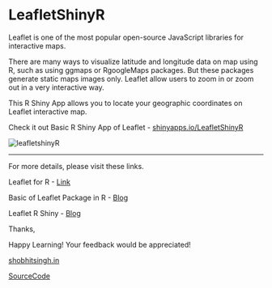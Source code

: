 # LeafletShinyR

Leaflet is one of the most popular open-source JavaScript libraries for interactive maps.

There are many ways to visualize latitude and longitude data on map using R, such as using ggmaps or RgoogleMaps packages. But these packages generate static maps images only. Leaflet allow users to zoom in or zoom out in a very interactive way.

This R Shiny App allows you to locate your geographic coordinates on Leaflet interactive map.

Check it out Basic R Shiny App of Leaflet - [shinyapps.io/LeafletShinyR](https://shobhitsingh.shinyapps.io/LeafletShinyR/)

![leafletshinyR](http://bigdataenthusiast.com/img/leafletshinyR.JPG)
***

For more details, please visit these links.

Leaflet for R - [Link](https://rstudio.github.io/leaflet/)

Basic of Leaflet Package in R - [Blog](http://bigdataenthusiast.com/2016/12/12/Leaflet.html)

Leaflet R Shiny - [Blog](http://bigdataenthusiast.com/2016/12/17/LeafletRShiny.html)

Thanks, 

Happy Learning! Your feedback would be appreciated!

[shobhitsingh.in](http://shobhitsingh.in)

[SourceCode](https://github.com/shobhit-singh/LeafletShinyR)
